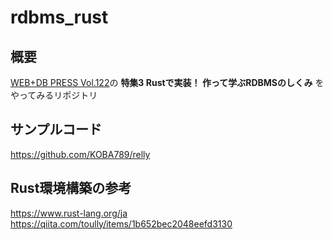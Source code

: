 # rdbms_rust
## 概要
[WEB+DB PRESS Vol.122](https://gihyo.jp/magazine/wdpress/archive/2021/vol122)の **特集3 Rustで実装！ 作って学ぶRDBMSのしくみ** をやってみるリポジトリ

## サンプルコード
https://github.com/KOBA789/relly

## Rust環境構築の参考
https://www.rust-lang.org/ja  
https://qiita.com/toully/items/1b652bec2048eefd3130
